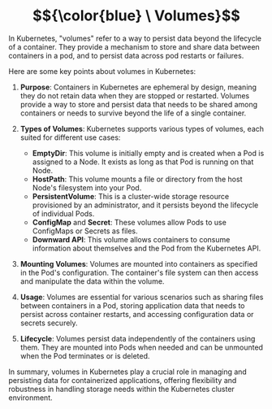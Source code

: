 # $${\color{blue} \ Volumes}$$




In Kubernetes, "volumes" refer to a way to persist data beyond the lifecycle of a container. They provide a mechanism to store and share data between containers in a pod, and to persist data across pod restarts or failures.

Here are some key points about volumes in Kubernetes:

1. **Purpose**: Containers in Kubernetes are ephemeral by design, meaning they do not retain data when they are stopped or restarted. Volumes provide a way to store and persist data that needs to be shared among containers or needs to survive beyond the life of a single container.

2. **Types of Volumes**: Kubernetes supports various types of volumes, each suited for different use cases:
   - **EmptyDir**: This volume is initially empty and is created when a Pod is assigned to a Node. It exists as long as that Pod is running on that Node.
   - **HostPath**: This volume mounts a file or directory from the host Node's filesystem into your Pod.
   - **PersistentVolume**: This is a cluster-wide storage resource provisioned by an administrator, and it persists beyond the lifecycle of individual Pods.
   - **ConfigMap** and **Secret**: These volumes allow Pods to use ConfigMaps or Secrets as files.
   - **Downward API**: This volume allows containers to consume information about themselves and the Pod from the Kubernetes API.

3. **Mounting Volumes**: Volumes are mounted into containers as specified in the Pod's configuration. The container's file system can then access and manipulate the data within the volume.

4. **Usage**: Volumes are essential for various scenarios such as sharing files between containers in a Pod, storing application data that needs to persist across container restarts, and accessing configuration data or secrets securely.

5. **Lifecycle**: Volumes persist data independently of the containers using them. They are mounted into Pods when needed and can be unmounted when the Pod terminates or is deleted.

In summary, volumes in Kubernetes play a crucial role in managing and persisting data for containerized applications, offering flexibility and robustness in handling storage needs within the Kubernetes cluster environment.
